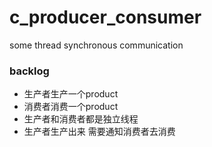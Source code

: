 # c_producer_consumer
some thread  synchronous communication


### backlog
- 生产者生产一个product 
- 消费者消费一个product
- 生产者和消费者都是独立线程
- 生产者生产出来 需要通知消费者去消费